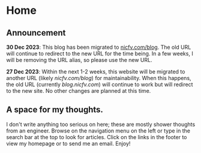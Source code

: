 # Home

## Announcement

**30 Dec 2023**: This blog has been migrated to [nicfv.com/blog](https://nicfv.com/blog/). The old URL will continue to redirect to the new URL for the time being. In a few weeks, I will be removing the URL alias, so please use the new URL.

**27 Dec 2023**: Within the next 1-2 weeks, this website will be migrated to another URL (likely *nicfv.com/blog*) for maintainability. When this happens, the old URL (currently *blog.nicfv.com*) will continue to work but will redirect to the new site. No other changes are planned at this time.

## A space for my thoughts.

I don't write anything too serious on here; these are mostly shower thoughts from an engineer. Browse on the navigation menu on the left or type in the search bar at the top to look for articles. Click on the links in the footer to view my homepage or to send me an email. Enjoy!
